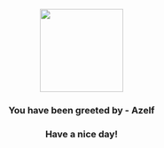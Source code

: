 <p align="center">
            <img src="https://raw.githubusercontent.com/PokeAPI/sprites/master/sprites/pokemon/482.png" width="150" height="150">
          </p>
          <h3 align="center">You have been greeted by - <b>Azelf</b></h3>
          <h3 align="center">Have a nice day!</h3>
        